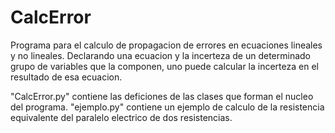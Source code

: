 # CalcError

Programa para el calculo de propagacion de errores en ecuaciones lineales y no lineales.
Declarando una ecuacion y la incerteza de un determinado grupo de variables que la componen, uno puede calcular la incerteza en el resultado de esa ecuacion.

"CalcError.py" contiene las deficiones de las clases que forman el nucleo del programa.
"ejemplo.py" contiene un ejemplo de calculo de la resistencia equivalente del paralelo electrico de dos resistencias.
